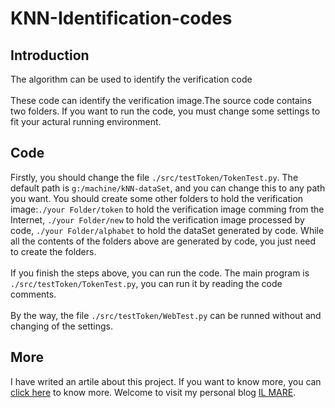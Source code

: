 # KNN-Identification-codes
<h2>Introduction</h2>
The algorithm can be used to identify the verification code<br/><br/>
These code can identify the verification image.The source code contains two folders. If you want to run the code, you must change some settings to fit your actural running environment.
<h2>Code</h2>
Firstly, you should change the file <code>./src/testToken/TokenTest.py</code>. The default path is <code>g:/machine/kNN-dataSet</code>, and you can change this to any path you want. You should create some other folders to hold the verification image:<code>./your Folder/token</code> to hold the verification image comming from the Internet, <code>./your Folder/new</code> to hold the verification image processed by code, <code>./your Folder/alphabet</code> to hold the dataSet generated by code. While all the contents of the folders above are generated by code, you just need to create the folders.<br/><br/>
If you finish the steps above, you can run the code. The main program is <code>./src/testToken/TokenTest.py</code>, you can run it by reading the code comments.<br/><br/>
By the way, the file <code>./src/testToken/WebTest.py</code> can be runned without and changing of the settings.
<h2>More</h2>
I have writed an artile about this project. If you want to know more, you can <a href="http://www.ilmareblog.com/blog/GenArticleController?article_id=1a6d9221-1a56-4a79-83d3-28e493a80fec&visitor_id=notlogin"> click here</a> to know more. Welcome to visit my personal blog <a href="http://www.ilmareblog.com">IL MARE</a>.
